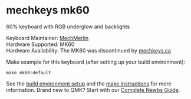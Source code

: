 # mechkeys mk60

60% keyboard with RGB underglow and backlights

Keyboard Maintainer: [MechMerlin](https://github.com/mechmerlin)  
Hardware Supported: MK60  
Hardware Availability: The MK60 was discontinued by [mechkeys.ca](https://mechkeys.ca/)

Make example for this keyboard (after setting up your build environment):

    make mk60:default

See the [build environment setup](https://docs.qmk.fm/#/getting_started_build_tools) and the [make instructions](https://docs.qmk.fm/#/getting_started_make_guide) for more information. Brand new to QMK? Start with our [Complete Newbs Guide](https://docs.qmk.fm/#/newbs).
